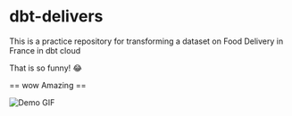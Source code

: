 # dbt-delivers
This is a practice repository for transforming a dataset on Food Delivery in France in dbt cloud


That is so funny! :joy:


== wow Amazing == 


![Demo GIF](https://media1.giphy.com/media/v1.Y2lkPTc5MGI3NjExcTdnOXliNDR6NnJ2eHAza3l3dmN2dHN6djU5dWVpcWR2b292bTF1aiZlcD12MV9pbnRlcm5hbF9naWZfYnlfaWQmY3Q9Zw/xTiN0CNHgoRf1Ha7CM/giphy.gif)